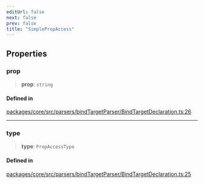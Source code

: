 ```yaml
---
editUrl: false
next: false
prev: false
title: "SimplePropAccess"
---
```


## Properties

### prop

> **prop**: `string`

#### Defined in

[packages/core/src/parsers/bindTargetParser/BindTargetDeclaration.ts:26](https://github.com/mProjectsCode/obsidian-meta-bind-plugin/blob/4b16a75fb63dfdb34e3ccf2756a324a84dd8fd85/packages/core/src/parsers/bindTargetParser/BindTargetDeclaration.ts#L26)

***

### type

> **type**: `PropAccessType`

#### Defined in

[packages/core/src/parsers/bindTargetParser/BindTargetDeclaration.ts:25](https://github.com/mProjectsCode/obsidian-meta-bind-plugin/blob/4b16a75fb63dfdb34e3ccf2756a324a84dd8fd85/packages/core/src/parsers/bindTargetParser/BindTargetDeclaration.ts#L25)
